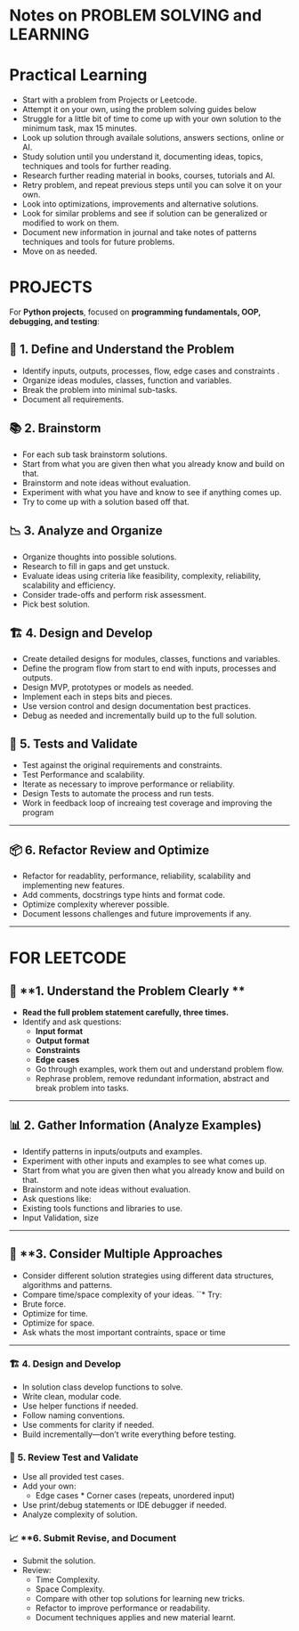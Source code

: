 # Notes on  PROBLEM SOLVING and LEARNING

# Practical Learning 

* Start with a problem from Projects or Leetcode.
* Attempt it on your own, using the problem solving guides below
* Struggle for a little bit of time to come up with your own solution to the minimum task, max 15 minutes.
* Look up solution through availale solutions, answers sections, online or AI.
* Study solution until you understand it, documenting ideas, topics, techniques and tools for further reading.
* Research further reading material in books, courses, tutorials and AI. 
* Retry problem, and repeat previous steps until you can solve it on your own. 
* Look into optimizations, improvements and alternative solutions. 
* Look for similar problems and see if solution can be generalized or modified to work on them.
* Document new information in journal and take notes of patterns techniques and tools for future problems.
* Move on as needed.

# PROJECTS

For **Python projects**, focused on  **programming fundamentals, OOP, debugging, and testing**:

## 🧠 **1. Define and Understand the Problem**

*  Identify inputs, outputs, processes, flow, edge cases and constraints .
*  Organize ideas modules, classes, function and variables.
*  Break the problem into minimal sub-tasks.
*  Document all requirements. 

## 📚 **2. Brainstorm**

*  For each sub task brainstorm solutions.
*  Start from what you are given then what you already know and build on that.
*  Brainstorm and note ideas without evaluation.
*  Experiment with what you have and know to see if anything comes up.
*  Try to come up with a solution based off that.


## 📉 **3. Analyze and Organize**

*  Organize thoughts into possible solutions.
*  Research to fill in gaps and get unstuck.
*  Evaluate ideas using criteria like feasibility, complexity, reliability, scalability and efficiency.
*  Consider trade-offs and perform risk assessment.
*  Pick best solution.

## 🏗️ **4. Design and Develop**

* Create detailed designs for modules,  classes, functions and variables.
* Define the program flow from start to end with inputs, processes and outputs.
* Design MVP, prototypes or models as needed.
* Implement each in steps bits and pieces.
* Use version control and design documentation best practices.
* Debug as needed and incrementally build up to the full solution.

## 🧪 **5. Tests and Validate**

* Test against the original requirements and constraints.
* Test Performance and scalability.
* Iterate as necessary to improve performance or reliability.
* Design Tests to automate the process and run tests.
* Work in feedback loop of increaing test coverage and improving the program 
---

## 📦 **6. Refactor Review and Optimize**

* Refactor for readablity, performance, reliability,  scalability and implementing new features.
* Add comments, docstrings type hints and format code.
* Optimize complexity wherever possible.
* Document lessons challenges and future improvements if any.
---


# FOR LEETCODE

## 🔧 **1. Understand the Problem Clearly **

* **Read the full problem statement carefully, three times.**
* Identify and ask questions:
  * **Input format**
  * **Output format**
  * **Constraints**
  * **Edge cases**
  * Go through examples, work them out and understand problem flow.
  * Rephrase problem, remove redundant information, abstract and break problem into tasks.
---

## 📊 **2. Gather Information (Analyze Examples)**

* Identify patterns in inputs/outputs and examples.
* Experiment with other inputs and examples to see what comes up.
*  Start from what you are given then what you already know and build on that.
*  Brainstorm and note ideas without evaluation.
* Ask questions like:
* Existing tools functions and libraries to use.
* Input Validation, size
---

## 🧠 **3. Consider Multiple Approaches 
  * Consider different solution strategies using different data structures, algorithms and patterns.
  * Compare time/space complexity of your ideas.
``* Try:
  * Brute force.
  * Optimize for time.
  * Optimize for space.
  * Ask whats the most important contraints, space or time 
---


### 🏗️ **4. Design and Develop**

*  In solution class develop functions to solve.
* Write clean, modular code.
* Use helper functions if needed.
* Follow naming conventions.
* Use comments for clarity if needed.
* Build incrementally—don’t write everything before testing.

### 🧪 **5. Review Test and Validate**

* Use all provided test cases.
* Add your own:
  * Edge cases   * Corner cases (repeats, unordered input)
* Use print/debug statements or IDE debugger if needed.
* Analyze complexity of solution.

### 📈 **6. Submit Revise, and Document
* Submit the solution.
* Review:
  * Time Complexity.
  * Space Complexity.
  * Compare with other top solutions for learning new tricks.
  * Refactor to improve performance or readability.
  * Document techniques applies and new material learnt.
  